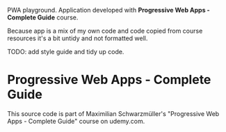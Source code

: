 PWA playground.
Application developed with **Progressive Web Apps - Complete Guide** course.

Because app is a mix of my own code and code copied from course resources it's a bit untidy and not formatted well.

TODO: add style guide and tidy up code.

# Progressive Web Apps - Complete Guide
This source code is part of Maximilian Schwarzmüller's "Progressive Web Apps - Complete Guide" course on udemy.com.

